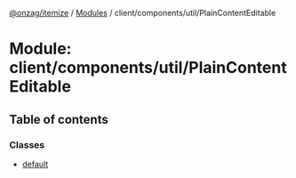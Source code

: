 [@onzag/itemize](../README.md) / [Modules](../modules.md) / client/components/util/PlainContentEditable

# Module: client/components/util/PlainContentEditable

## Table of contents

### Classes

- [default](../classes/client_components_util_PlainContentEditable.default.md)
